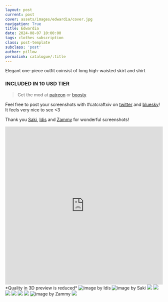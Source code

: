 ```yaml
---
layout: post
current: post
cover: assets/images/edwardia/cover.jpg
navigation: True
title: Edwardia
date: 2024-08-07 10:00:00
tags: clothes subscription
class: post-template
subclass: 'post'
author: pillow
permalink: catalogue/:title
---
```


Elegant one-piece outfit coinsist of long high-waisted skirt and shirt

### INCLUDED IN 10 USD TIER

> Get the mod at [patreon](https://www.patreon.com/posts/edwardia-dress-109611115?utm_medium=clipboard_copy&utm_source=copyLink&utm_campaign=postshare_creator&utm_content=join_link) or [boosty](https://boosty.to/miaumori/posts/84c827d7-4dbf-4857-b1f1-6c54a0ec3dd2?share=post_link)

Feel free to post your screenshots with #catcraftxiv on [twitter](https://x.com/hashtag/catcraftxiv?src=hashtag_click) and [bluesky](https://bsky.app/hashtag/catcraftxiv)! It feels very nice to see <3

Thank you [Saki](https://x.com/PhotosmithSaki), [Idis](https://x.com/idisxiv) and [Zammy](https://x.com/Emblem13235) for wonderful screenshots!

<iframe src="https://catcraftxiv.github.io/assets/images/edwardia/preview.html" frameborder="0" allowfullscreen="true" style="width: 100%;aspect-ratio: 1/1;"></iframe>
*Quality in 3D preview is reduced*
<img src="/assets/images/edwardia/ffxiv_dx11_2024-08-27_23-19-41.jpg" title="image by Idis"/>
<img src="/assets/images/edwardia/2024-08-06_21-17-56-529_Sakis_Night_Equalizer.jpg" title="image by Saki"/>
<img src="https://catcraftxiv.github.io/web/assets/img/gallery/ffxiv_dx11 2024-08-05 19-46-34 Maya_Adorable_Gameplay.jpg"/>
<img src="/assets/images/edwardia/pic1.jpg"/>
<img src="/assets/images/edwardia/pic2.jpg"/>
<img src="/assets/images/edwardia/pic3.jpg"/>
<img src="/assets/images/edwardia/pic4.jpg"/>
<img src="/assets/images/edwardia/pic5.jpg"/>
<img src="/assets/images/edwardia/Zamira599.jpg" title="image by Zammy"/>
<img src="/assets/images/edwardia/cover.jpg"/>
